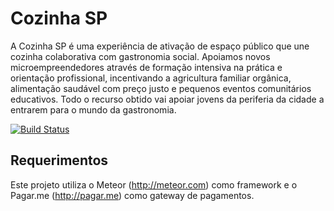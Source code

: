 # Cozinha SP

A Cozinha SP é uma experiência de ativação de espaço público que une cozinha colaborativa com gastronomia social. 
Apoiamos novos microempreendedores através de formação intensiva na prática e orientação profissional, incentivando a agricultura familiar orgânica, alimentação saudável com preço justo e pequenos eventos comunitários educativos. 
Todo o recurso obtido vai apoiar jovens da periferia da cidade a entrarem para o mundo da gastronomia.

[![Build Status](http://ci.nucleodigital.cc/api/badge/github.com/nucleo-digital/cozinha-sp/status.svg?branch=master)](http://ci.nucleodigital.cc/github.com/nucleo-digital/cozinha-sp)

## Requerimentos

Este projeto utiliza o Meteor (http://meteor.com) como framework e o Pagar.me (http://pagar.me) como gateway de pagamentos.


##
